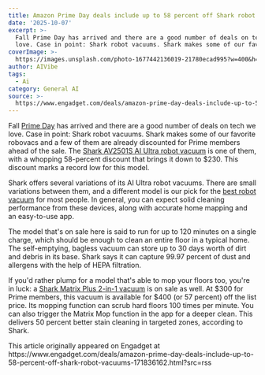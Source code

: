 ```yaml
---
title: Amazon Prime Day deals include up to 58 percent off Shark robot vacuums
date: '2025-10-07'
excerpt: >-
  Fall Prime Day has arrived and there are a good number of deals on tech we
  love. Case in point: Shark robot vacuums. Shark makes some of our favorite...
coverImage: >-
  https://images.unsplash.com/photo-1677442136019-21780ecad995?w=400&h=200&fit=crop&auto=format
author: AIVibe
tags:
  - Ai
category: General AI
source: >-
  https://www.engadget.com/deals/amazon-prime-day-deals-include-up-to-58-percent-off-shark-robot-vacuums-171836162.html?src=rss
---
```

<p>Fall <a data-i13n="cpos:1;pos:1" href="https://www.engadget.com/amazon-prime-day/">Prime Day</a> has arrived and there are a good number of deals on tech we love. Case in point: Shark robot vacuums. Shark makes some of our favorite robovacs and a few of them are already discounted for Prime members ahead of the sale. The <a data-i13n="elm:affiliate_link;sellerN:Amazon;elmt:;cpos:2;pos:1" href="https://shopping.yahoo.com/rdlw?merchantId=66ea567a-c987-4c2e-a2ff-02904efde6ea&amp;itemId=amazon_B09H8CWFNK&amp;siteId=us-engadget&amp;pageId=1p-autolink&amp;contentUuid=001308f0-a879-4fb9-82bf-c842e31b542f&amp;featureId=text-link&amp;merchantName=Amazon&amp;linkText=Shark+AV2501S+AI+Ultra+robot+vacuum&amp;custData=eyJzb3VyY2VOYW1lIjoiV2ViLURlc2t0b3AtVmVyaXpvbiIsImxhbmRpbmdVcmwiOiJodHRwczovL3d3dy5hbWF6b24uY29tL2RwL0IwOUg4Q1dGTks_dGFnPWdkZ3QwYy0yMCIsImNvbnRlbnRVdWlkIjoiMDAxMzA4ZjAtYTg3OS00ZmI5LTgyYmYtYzg0MmUzMWI1NDJmIiwib3JpZ2luYWxVcmwiOiJodHRwczovL3d3dy5hbWF6b24uY29tL2RwL0IwOUg4Q1dGTksiLCJkeW5hbWljQ2VudHJhbFRyYWNraW5nSWQiOnRydWUsInNpdGVJZCI6InVzLWVuZ2FkZ2V0IiwicGFnZUlkIjoiMXAtYXV0b2xpbmsiLCJmZWF0dXJlSWQiOiJ0ZXh0LWxpbmsifQ&amp;signature=AQAAAdStIVWRJEgFJuftK1X2k8rAz9n986lYGHgGjXgPF_MA&amp;gcReferrer=https%3A%2F%2Fwww.amazon.com%2Fdp%2FB09H8CWFNK" class="rapid-with-clickid" data-original-link="https://www.amazon.com/dp/B09H8CWFNK?th=1">Shark AV2501S AI Ultra robot vacuum</a> is one of them, with a whopping 58-percent discount that brings it down to $230. This discount marks a record low for this model.</p> 
<p> <core-commerce id="8871d92e8fac40a6abfcfa94140284ab" data-type="product-list" data-original-url="https://www.amazon.com/dp/B09H8CWFNK?th=1"></core-commerce></p> 
<p>Shark offers several variations of its AI Ultra robot vacuums. There are small variations between them, and a different model is our pick for the <a data-i13n="cpos:3;pos:1" href="https://www.engadget.com/home/smart-home/best-robot-vacuums-130010426.html">best robot vacuum</a> for most people. In general, you can expect solid cleaning performance from these devices, along with accurate home mapping and an easy-to-use app.</p> <span id="end-legacy-contents"></span> 
<p>The model that's on sale here is said to run for up to 120 minutes on a single charge, which should be enough to clean an entire floor in a typical home. The self-emptying, bagless vacuum can store up to 30 days worth of dirt and debris in its base. Shark says it can capture 99.97 percent of dust and allergens with the help of HEPA filtration.</p> 
<p>If you'd rather plump for a model that's able to mop your floors too, you're in luck: a <a data-i13n="elm:affiliate_link;sellerN:Amazon;elmt:;cpos:4;pos:1" href="https://shopping.yahoo.com/rdlw?merchantId=66ea567a-c987-4c2e-a2ff-02904efde6ea&amp;itemId=amazon_B0B89C8H4Q&amp;siteId=us-engadget&amp;pageId=1p-autolink&amp;contentUuid=001308f0-a879-4fb9-82bf-c842e31b542f&amp;featureId=text-link&amp;merchantName=Amazon&amp;linkText=Shark+Matrix+Plus+2-in-1+vacuum&amp;custData=eyJzb3VyY2VOYW1lIjoiV2ViLURlc2t0b3AtVmVyaXpvbiIsImxhbmRpbmdVcmwiOiJodHRwczovL3d3dy5hbWF6b24uY29tL2RwL0IwQjg5QzhINFE_dGFnPWdkZ3QwYy0yMCIsImNvbnRlbnRVdWlkIjoiMDAxMzA4ZjAtYTg3OS00ZmI5LTgyYmYtYzg0MmUzMWI1NDJmIiwib3JpZ2luYWxVcmwiOiJodHRwczovL3d3dy5hbWF6b24uY29tL2RwL0IwQjg5QzhINFEiLCJkeW5hbWljQ2VudHJhbFRyYWNraW5nSWQiOnRydWUsInNpdGVJZCI6InVzLWVuZ2FkZ2V0IiwicGFnZUlkIjoiMXAtYXV0b2xpbmsiLCJmZWF0dXJlSWQiOiJ0ZXh0LWxpbmsifQ&amp;signature=AQAAAaCGC0x2jIbsGXh2wxQCzk2rgwvYtZrv9LPiABic9C9H&amp;gcReferrer=https%3A%2F%2Fwww.amazon.com%2Fdp%2FB0B89C8H4Q" class="rapid-with-clickid" data-original-link="https://www.amazon.com/dp/B0B89C8H4Q?th=1">Shark Matrix Plus 2-in-1 vacuum</a> is on sale as well. At $300 for Prime members, this vacuum is available for $400 (or 57 percent) off the list price. Its mopping function can scrub hard floors 100 times per minute. You can also trigger the Matrix Mop function in the app for a deeper clean. This delivers 50 percent better stain cleaning in targeted zones, according to Shark.</p> 
<p> <core-commerce id="db5d725dfef848259f99d2de6758e515" data-type="product-list" data-original-url="https://www.amazon.com/dp/B0B89C8H4Q?th=1"></core-commerce></p> 
<p></p>This article originally appeared on Engadget at https://www.engadget.com/deals/amazon-prime-day-deals-include-up-to-58-percent-off-shark-robot-vacuums-171836162.html?src=rss
